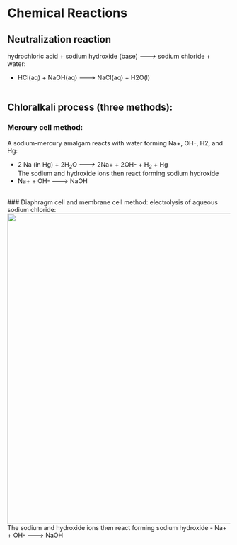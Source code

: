 # Chemical Reactions

## Neutralization reaction

hydrochloric acid + sodium hydroxide (base) ---> sodium chloride + water:
- HCl(aq) + NaOH(aq) ---> NaCl(aq) + H2O(l)
<br><br>
## Chloralkali process (three methods):<br>
### Mercury cell method: 
A sodium-mercury amalgam reacts with water forming Na+, OH-, H2, and Hg:<br>
- 2 Na (in Hg) + 2H<sub>2</sub>O ---> 2Na+ + 2OH- + H<sub>2</sub> + Hg
<br>The sodium and hydroxide ions then react forming sodium hydroxide
- Na+ + OH- ---> NaOH
<br>
### Diaphragm cell and membrane cell method: electrolysis of aqueous sodium chloride:
<br>
<img src="https://samir8000.github.io/NaOH/images/electrolysis.png" width="700"/>
<br>The sodium and hydroxide ions then react forming sodium hydroxide
- Na+ + OH- ---> NaOH
<br>
<br>
